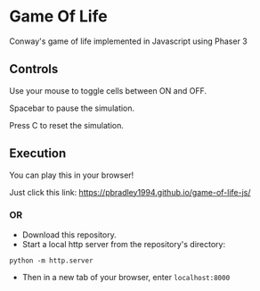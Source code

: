 # Game Of Life
Conway's game of life implemented in Javascript using Phaser 3

## Controls

Use your mouse to toggle cells between ON and OFF.

Spacebar to pause the simulation.

Press C to reset the simulation.

## Execution

You can play this in your browser!

Just click this link: https://pbradley1994.github.io/game-of-life-js/

### OR 

 - Download this repository.
 - Start a local http server from the repository's directory:

 `python -m http.server`

 - Then in a new tab of your browser, enter `localhost:8000`
